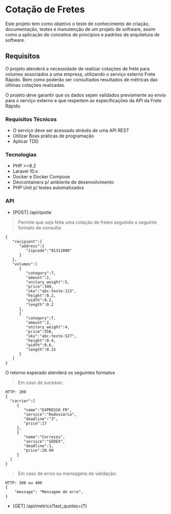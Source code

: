 # Cotação de Fretes

Este projeto tem como objetivo o teste de conhecimento de criação, documentação, testes e manutenção de um projeto de software, assim como a aplicação de conceitos de princípios e padrões de arquitetura de software.

## Requisitos

O projeto atenderá a necessidade de realizar cotações de frete para volumes associados a uma empresa, utilizando o serviço externo Frete Rápido. Bem como poderão ser consultados resultados de métricas das últimas cotações realizadas.

O projeto deve garantir que os dados sejam validados previamente ao envio para o serviço externo e que respeitem as especificações da API da Frete Rápido.

### Requisitos Técnicos
 - O serviço deve ser acessado atrávés de uma API REST
 - Utilizar Boas práticas de programação
 - Aplicar TDD

### Tecnologias
 - PHP >=8.2
 - Laravel 10.x
 - Docker e Docker Compose
 - Devcontainers p/ ambiente de desenvolvimento
 - PHP Unit p/ testes automatizados

### API

- [POST] /api/quote
> Permite que seja feita uma cotação de fretes seguindo o seguinte formato de consulta:
```
{
   "recipient":{
      "address":{
         "zipcode":"01311000"
      }
   },
   "volumes":[
      {
         "category":7,
         "amount":1,
         "unitary_weight":5,
         "price":349,
         "sku":"abc-teste-123",
         "height":0.2,
         "width":0.2,
         "length":0.2
      },
      {
         "category":7,
         "amount":2,
         "unitary_weight":4,
         "price":556,
         "sku":"abc-teste-527",
         "height":0.4,
         "width":0.6,
         "length":0.15
      }
   ]
}
```

 O retorno esperado atenderá os seguintes formatos

 > Em caso de sucesso:
```
HTTP: 200
{
  "carrier":[
     {
        "name":"EXPRESSO FR",
        "service":"Rodoviário",
        "deadline":"3",
        "price":17
     },
     {
        "name":"Correios",
        "service":"SEDEX",
        "deadline":1,
        "price":20.99
     }
  ]
}
```

> Em caso de erros ou mensagens de validação:
```
HTTP: 500 ou 400
{
    "message": "Mensagem de erro",
}
```

- [GET] /api/metrics?last_quotes={?}
